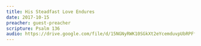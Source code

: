 ```yaml
---
title: His Steadfast Love Endures
date: 2017-10-15
preacher: guest-preacher
scripture: Psalm 136
audio: https://drive.google.com/file/d/15NGNyRWK10SGkXt2eYcemduvpUbRPFfZ/view
---
```

